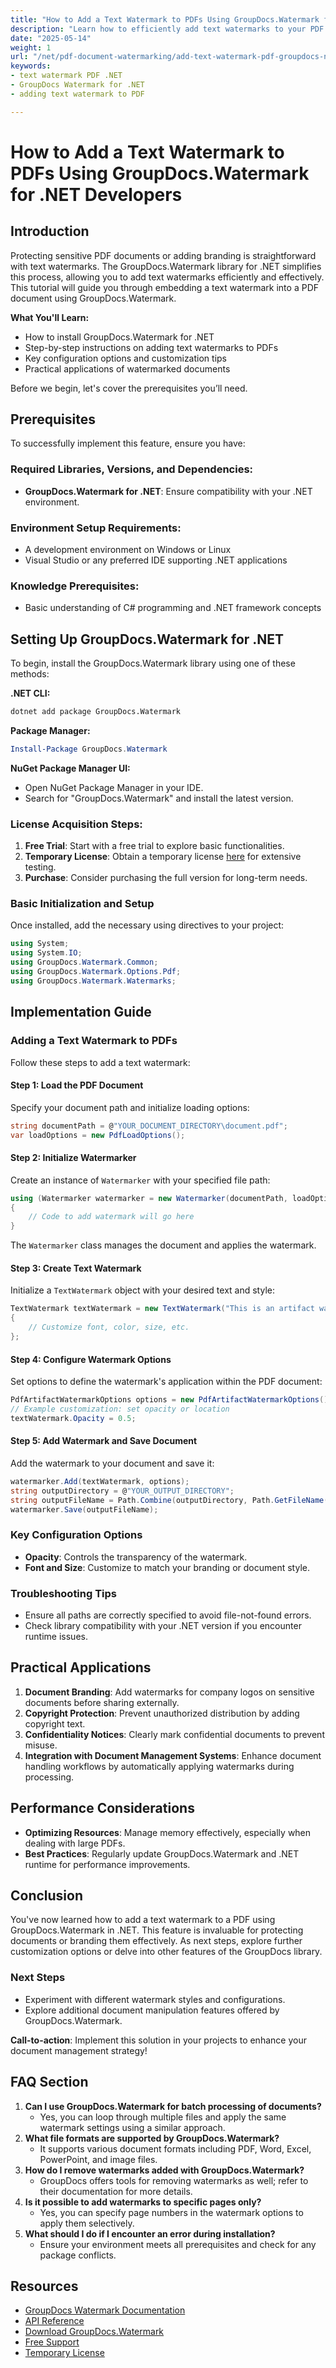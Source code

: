 ```yaml
---
title: "How to Add a Text Watermark to PDFs Using GroupDocs.Watermark for .NET Developers"
description: "Learn how to efficiently add text watermarks to your PDF documents using GroupDocs.Watermark for .NET. Follow this guide for step-by-step instructions and best practices."
date: "2025-05-14"
weight: 1
url: "/net/pdf-document-watermarking/add-text-watermark-pdf-groupdocs-net/"
keywords:
- text watermark PDF .NET
- GroupDocs Watermark for .NET
- adding text watermark to PDF

---
```



# How to Add a Text Watermark to PDFs Using GroupDocs.Watermark for .NET Developers

## Introduction

Protecting sensitive PDF documents or adding branding is straightforward with text watermarks. The GroupDocs.Watermark library for .NET simplifies this process, allowing you to add text watermarks efficiently and effectively. This tutorial will guide you through embedding a text watermark into a PDF document using GroupDocs.Watermark.

**What You'll Learn:**
- How to install GroupDocs.Watermark for .NET
- Step-by-step instructions on adding text watermarks to PDFs
- Key configuration options and customization tips
- Practical applications of watermarked documents

Before we begin, let's cover the prerequisites you’ll need.

## Prerequisites

To successfully implement this feature, ensure you have:

### Required Libraries, Versions, and Dependencies:
- **GroupDocs.Watermark for .NET**: Ensure compatibility with your .NET environment.
  
### Environment Setup Requirements:
- A development environment on Windows or Linux
- Visual Studio or any preferred IDE supporting .NET applications

### Knowledge Prerequisites:
- Basic understanding of C# programming and .NET framework concepts

## Setting Up GroupDocs.Watermark for .NET

To begin, install the GroupDocs.Watermark library using one of these methods:

**.NET CLI:**
```bash
dotnet add package GroupDocs.Watermark
```

**Package Manager:**
```powershell
Install-Package GroupDocs.Watermark
```

**NuGet Package Manager UI:**
- Open NuGet Package Manager in your IDE.
- Search for "GroupDocs.Watermark" and install the latest version.

### License Acquisition Steps:
1. **Free Trial**: Start with a free trial to explore basic functionalities.
2. **Temporary License**: Obtain a temporary license [here](https://purchase.groupdocs.com/temporary-license/) for extensive testing.
3. **Purchase**: Consider purchasing the full version for long-term needs.

### Basic Initialization and Setup

Once installed, add the necessary using directives to your project:
```csharp
using System;
using System.IO;
using GroupDocs.Watermark.Common;
using GroupDocs.Watermark.Options.Pdf;
using GroupDocs.Watermark.Watermarks;
```

## Implementation Guide

### Adding a Text Watermark to PDFs

Follow these steps to add a text watermark:

#### Step 1: Load the PDF Document
Specify your document path and initialize loading options:
```csharp
string documentPath = @"YOUR_DOCUMENT_DIRECTORY\document.pdf";
var loadOptions = new PdfLoadOptions();
```

#### Step 2: Initialize Watermarker
Create an instance of `Watermarker` with your specified file path:
```csharp
using (Watermarker watermarker = new Watermarker(documentPath, loadOptions))
{
    // Code to add watermark will go here
}
```
The `Watermarker` class manages the document and applies the watermark.

#### Step 3: Create Text Watermark
Initialize a `TextWatermark` object with your desired text and style:
```csharp
TextWatermark textWatermark = new TextWatermark("This is an artifact watermark")
{
    // Customize font, color, size, etc.
};
```

#### Step 4: Configure Watermark Options
Set options to define the watermark's application within the PDF document:
```csharp
PdfArtifactWatermarkOptions options = new PdfArtifactWatermarkOptions();
// Example customization: set opacity or location
textWatermark.Opacity = 0.5;
```

#### Step 5: Add Watermark and Save Document
Add the watermark to your document and save it:
```csharp
watermarker.Add(textWatermark, options);
string outputDirectory = @"YOUR_OUTPUT_DIRECTORY";
string outputFileName = Path.Combine(outputDirectory, Path.GetFileName(documentPath));
watermarker.Save(outputFileName);
```

### Key Configuration Options
- **Opacity**: Controls the transparency of the watermark.
- **Font and Size**: Customize to match your branding or document style.

### Troubleshooting Tips
- Ensure all paths are correctly specified to avoid file-not-found errors.
- Check library compatibility with your .NET version if you encounter runtime issues.

## Practical Applications
1. **Document Branding**: Add watermarks for company logos on sensitive documents before sharing externally.
2. **Copyright Protection**: Prevent unauthorized distribution by adding copyright text.
3. **Confidentiality Notices**: Clearly mark confidential documents to prevent misuse.
4. **Integration with Document Management Systems**: Enhance document handling workflows by automatically applying watermarks during processing.

## Performance Considerations
- **Optimizing Resources**: Manage memory effectively, especially when dealing with large PDFs.
- **Best Practices**: Regularly update GroupDocs.Watermark and .NET runtime for performance improvements.

## Conclusion
You've now learned how to add a text watermark to a PDF using GroupDocs.Watermark in .NET. This feature is invaluable for protecting documents or branding them effectively. As next steps, explore further customization options or delve into other features of the GroupDocs library.

### Next Steps
- Experiment with different watermark styles and configurations.
- Explore additional document manipulation features offered by GroupDocs.Watermark.

**Call-to-action**: Implement this solution in your projects to enhance your document management strategy!

## FAQ Section
1. **Can I use GroupDocs.Watermark for batch processing of documents?**
   - Yes, you can loop through multiple files and apply the same watermark settings using a similar approach.
2. **What file formats are supported by GroupDocs.Watermark?**
   - It supports various document formats including PDF, Word, Excel, PowerPoint, and image files.
3. **How do I remove watermarks added with GroupDocs.Watermark?**
   - GroupDocs offers tools for removing watermarks as well; refer to their documentation for more details.
4. **Is it possible to add watermarks to specific pages only?**
   - Yes, you can specify page numbers in the watermark options to apply them selectively.
5. **What should I do if I encounter an error during installation?**
   - Ensure your environment meets all prerequisites and check for any package conflicts.

## Resources
- [GroupDocs Watermark Documentation](https://docs.groupdocs.com/watermark/net/)
- [API Reference](https://reference.groupdocs.com/watermark/net)
- [Download GroupDocs.Watermark](https://releases.groupdocs.com/watermark/net/)
- [Free Support](https://forum.groupdocs.com/c/watermark/10)
- [Temporary License](https://purchase.groupdocs.com/temporary-license/) 

